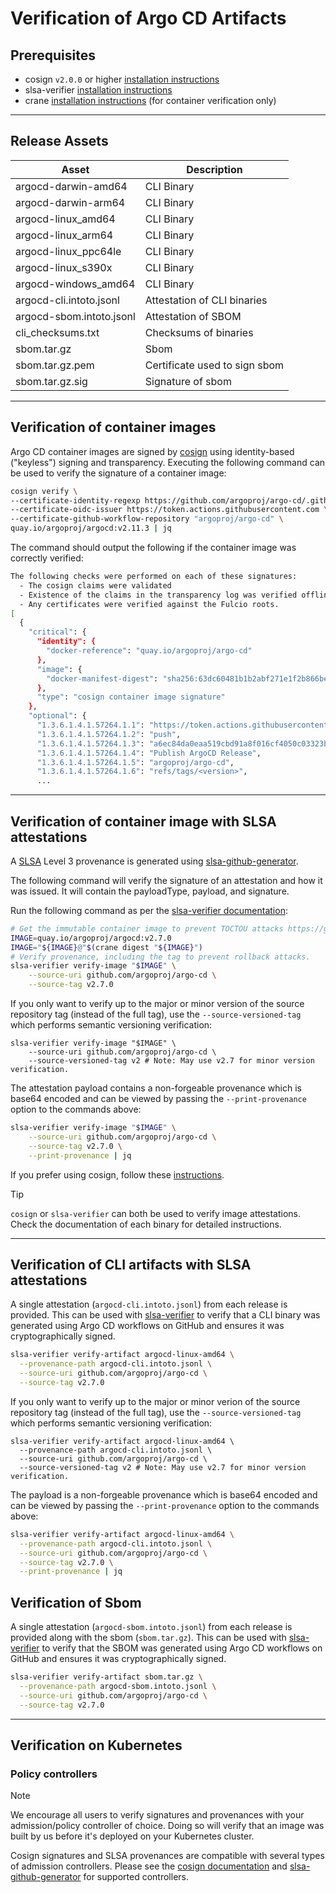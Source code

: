 # Verification of Argo CD Artifacts

## Prerequisites
- cosign `v2.0.0` or higher [installation instructions](https://docs.sigstore.dev/cosign/installation)
- slsa-verifier [installation instructions](https://github.com/slsa-framework/slsa-verifier#installation)
- crane [installation instructions](https://github.com/google/go-containerregistry/blob/main/cmd/crane/README.md) (for container verification only)

***
## Release Assets
| Asset                    | Description                   |
|--------------------------|-------------------------------|
| argocd-darwin-amd64      | CLI Binary                    |
| argocd-darwin-arm64      | CLI Binary                    |
| argocd-linux_amd64       | CLI Binary                    |
| argocd-linux_arm64       | CLI Binary                    |
| argocd-linux_ppc64le     | CLI Binary                    |
| argocd-linux_s390x       | CLI Binary                    |
| argocd-windows_amd64     | CLI Binary                    |
| argocd-cli.intoto.jsonl  | Attestation of CLI binaries   |
| argocd-sbom.intoto.jsonl | Attestation of SBOM           |
| cli_checksums.txt        | Checksums of binaries         |
| sbom.tar.gz              | Sbom                          |
| sbom.tar.gz.pem          | Certificate used to sign sbom |
| sbom.tar.gz.sig          | Signature of sbom             |

***
## Verification of container images

Argo CD container images are signed by [cosign](https://github.com/sigstore/cosign) using identity-based ("keyless") signing and transparency. Executing the following command can be used to verify the signature of a container image:

```bash
cosign verify \
--certificate-identity-regexp https://github.com/argoproj/argo-cd/.github/workflows/image-reuse.yaml@refs/tags/v \
--certificate-oidc-issuer https://token.actions.githubusercontent.com \
--certificate-github-workflow-repository "argoproj/argo-cd" \
quay.io/argoproj/argocd:v2.11.3 | jq
```
The command should output the following if the container image was correctly verified:
```bash
The following checks were performed on each of these signatures:
  - The cosign claims were validated
  - Existence of the claims in the transparency log was verified offline
  - Any certificates were verified against the Fulcio roots.
[
  {
    "critical": {
      "identity": {
        "docker-reference": "quay.io/argoproj/argo-cd"
      },
      "image": {
        "docker-manifest-digest": "sha256:63dc60481b1b2abf271e1f2b866be8a92962b0e53aaa728902caa8ac8d235277"
      },
      "type": "cosign container image signature"
    },
    "optional": {
      "1.3.6.1.4.1.57264.1.1": "https://token.actions.githubusercontent.com",
      "1.3.6.1.4.1.57264.1.2": "push",
      "1.3.6.1.4.1.57264.1.3": "a6ec84da0eaa519cbd91a8f016cf4050c03323b2",
      "1.3.6.1.4.1.57264.1.4": "Publish ArgoCD Release",
      "1.3.6.1.4.1.57264.1.5": "argoproj/argo-cd",
      "1.3.6.1.4.1.57264.1.6": "refs/tags/<version>",
      ...
```

***
## Verification of container image with SLSA attestations

A [SLSA](https://slsa.dev/) Level 3 provenance is generated using [slsa-github-generator](https://github.com/slsa-framework/slsa-github-generator).

The following command will verify the signature of an attestation and how it was issued. It will contain the payloadType, payload, and signature.

Run the following command as per the [slsa-verifier documentation](https://github.com/slsa-framework/slsa-verifier/tree/main#containers):

```bash
# Get the immutable container image to prevent TOCTOU attacks https://github.com/slsa-framework/slsa-verifier#toctou-attacks
IMAGE=quay.io/argoproj/argocd:v2.7.0
IMAGE="${IMAGE}@"$(crane digest "${IMAGE}")
# Verify provenance, including the tag to prevent rollback attacks.
slsa-verifier verify-image "$IMAGE" \
    --source-uri github.com/argoproj/argo-cd \
    --source-tag v2.7.0
```

If you only want to verify up to the major or minor version of the source repository tag (instead of the full tag), use the `--source-versioned-tag` which performs semantic versioning verification:

```shell
slsa-verifier verify-image "$IMAGE" \
    --source-uri github.com/argoproj/argo-cd \
    --source-versioned-tag v2 # Note: May use v2.7 for minor version verification.
```

The attestation payload contains a non-forgeable provenance which is base64 encoded and can be viewed by passing the `--print-provenance` option to the commands above:

```bash
slsa-verifier verify-image "$IMAGE" \
    --source-uri github.com/argoproj/argo-cd \
    --source-tag v2.7.0 \
    --print-provenance | jq
```

If you prefer using cosign, follow these [instructions](https://github.com/slsa-framework/slsa-github-generator/blob/main/internal/builders/container/README.md#cosign).

> [!TIP]
> `cosign` or `slsa-verifier` can both be used to verify image attestations.
> Check the documentation of each binary for detailed instructions.

***

## Verification of CLI artifacts with SLSA attestations

A single attestation (`argocd-cli.intoto.jsonl`) from each release is provided. This can be used with [slsa-verifier](https://github.com/slsa-framework/slsa-verifier#verification-for-github-builders) to verify that a CLI binary was generated using Argo CD workflows on GitHub and ensures it was cryptographically signed.

```bash
slsa-verifier verify-artifact argocd-linux-amd64 \
  --provenance-path argocd-cli.intoto.jsonl \
  --source-uri github.com/argoproj/argo-cd \
  --source-tag v2.7.0
```

If you only want to verify up to the major or minor verion of the source repository tag (instead of the full tag), use the `--source-versioned-tag` which performs semantic versioning verification:

```shell
slsa-verifier verify-artifact argocd-linux-amd64 \
  --provenance-path argocd-cli.intoto.jsonl \
  --source-uri github.com/argoproj/argo-cd \
  --source-versioned-tag v2 # Note: May use v2.7 for minor version verification.
```

The payload is a non-forgeable provenance which is base64 encoded and can be viewed by passing the `--print-provenance` option to the commands above:

```bash
slsa-verifier verify-artifact argocd-linux-amd64 \
  --provenance-path argocd-cli.intoto.jsonl \
  --source-uri github.com/argoproj/argo-cd \
  --source-tag v2.7.0 \
  --print-provenance | jq
```

## Verification of Sbom

A single attestation (`argocd-sbom.intoto.jsonl`) from each release is provided along with the sbom (`sbom.tar.gz`). This can be used with [slsa-verifier](https://github.com/slsa-framework/slsa-verifier#verification-for-github-builders) to verify that the SBOM was generated using Argo CD workflows on GitHub and ensures it was cryptographically signed.

```bash
slsa-verifier verify-artifact sbom.tar.gz \
  --provenance-path argocd-sbom.intoto.jsonl \
  --source-uri github.com/argoproj/argo-cd \
  --source-tag v2.7.0
```

***
## Verification on Kubernetes

### Policy controllers
> [!NOTE]
> We encourage all users to verify signatures and provenances with your admission/policy controller of choice. Doing so will verify that an image was built by us before it's deployed on your Kubernetes cluster.

Cosign signatures and SLSA provenances are compatible with several types of admission controllers. Please see the [cosign documentation](https://docs.sigstore.dev/cosign/overview/#kubernetes-integrations) and [slsa-github-generator](https://github.com/slsa-framework/slsa-github-generator/blob/main/internal/builders/container/README.md#verification) for supported controllers.
